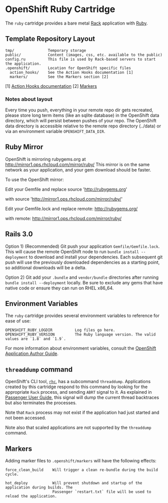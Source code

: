# OpenShift Ruby Cartridge

The `ruby` cartridge provides a bare metal [Rack](http://rack.github.io) application with [Ruby](http://www.ruby-lang.org).

## Template Repository Layout

    tmp/               Temporary storage
    public/            Content (images, css, etc. available to the public)
    config.ru          This file is used by Rack-based servers to start the application.
    .openshift/        Location for OpenShift specific files
      action_hooks/    See the Action Hooks documentation [1]
      markers/         See the Markers section [2]

\[1\] [Action Hooks documentation](https://github.com/openshift/origin-server/blob/master/node/README.writing_applications.md#action-hooks)
\[2\] [Markers](#markers)


### Notes about layout

Every time you push, everything in your remote repo dir gets recreated, please
store long term items (like an sqlite database) in the OpenShift data
directory, which will persist between pushes of your repo.
The OpenShift data directory is accessible relative to the remote repo
directory (../data) or via an environment variable `OPENSHIFT_DATA_DIR`.

## Ruby Mirror

OpenShift is mirroring rubygems.org at http://mirror1.ops.rhcloud.com/mirror/ruby/
This mirror is on the same network as your application, and your gem download should be faster.

To use the OpenShift mirror:

Edit your Gemfile and replace
    source 'http://rubygems.org'

with
    source 'http://mirror1.ops.rhcloud.com/mirror/ruby/'

Edit your Gemfile.lock and replace
    remote: http://rubygems.org/

with
    remote: http://mirror1.ops.rhcloud.com/mirror/ruby/


## Rails 3.0

Option 1) (Recommended) Git push your application `Gemfile/Gemfile.lock`.  This will 
cause the remote OpenShift node to run `bundle install --deployment` to download and 
install your dependencies.  Each subsequent git push will use the previously
downloaded dependencies as a starting point, so additional downloads will be a delta.

Option 2) Git add your `.bundle` and `vendor/bundle` directories after running
`bundle install --deployment` locally.  Be sure to exclude any gems that have native 
code or ensure they can run on RHEL x86_64.


## Environment Variables

The `ruby` cartridge provides several environment variables to reference for ease
of use:

    OPENSHIFT_RUBY_LOGDIR          Log files go here.
    OPENSHIFT_RUBY_VERSION         The Ruby language version. The valid values are `1.8` and `1.9`.

For more information about environment variables, consult the
[OpenShift Application Author Guide](https://github.com/openshift/origin-server/blob/master/node/README.writing_applications.md).

## `threaddump` command

OpenShift's CLI tool, [`rhc`](https://rubygems.org/gems/rhc), has a subcommand
`threaddump`.
Applications created by this cartridge respond to this command by looking
for the appropriate `Rack` process, and sending `ABRT` signal to it.
As explained in [Passenger User Guide](http://www.modrails.com/documentation/Users%20guide%20Apache.html#debugging_frozen),
this signal will dump the current thread backtraces but also terminates
the processes.

Note that `Rack` process may not exist if the application had just started
and not been accessed.

Note also that scaled applications are not supported by the `threaddump`
command.

## Markers

Adding marker files to `.openshift/markers` will have the following effects:

    force_clean_build    Will trigger a clean re-bundle during the build cycle.

    hot_deploy           Will prevent shutdown and startup of the application during builds. The
                         Passenger `restart.txt` file will be used to reload the application.
